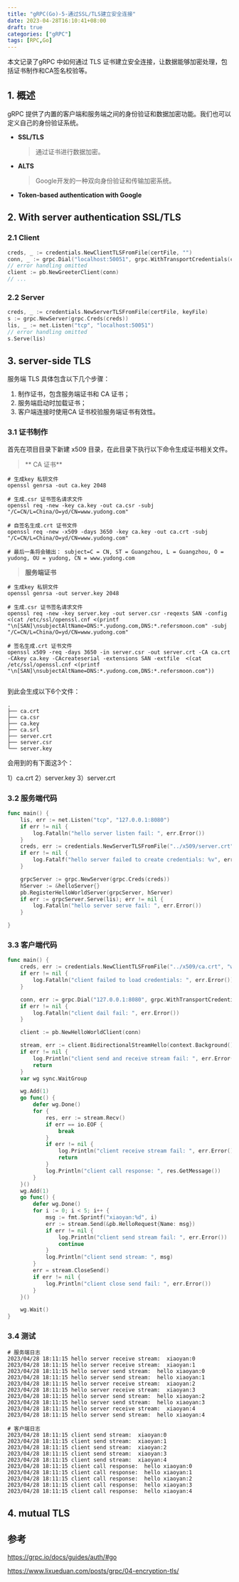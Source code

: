 ```yaml
---
title: "gRPC(Go)-5-通过SSL/TLS建立安全连接"
date: 2023-04-28T16:10:41+08:00
draft: true
categories: ["gRPC"]
tags: [RPC,Go]
---
```

本文记录了gRPC 中如何通过 TLS 证书建立安全连接，让数据能够加密处理，包括证书制作和CA签名校验等。
<!--more-->

## 1. 概述

gRPC 提供了内置的客户端和服务端之间的身份验证和数据加密功能。我们也可以定义自己的身份验证系统。

- **SSL/TLS**
    > 通过证书进行数据加密。
- **ALTS**
    > Google开发的一种双向身份验证和传输加密系统。
- **Token-based authentication with Google**

## 2. With server authentication SSL/TLS

### 2.1 Client 
```go
creds, _ := credentials.NewClientTLSFromFile(certFile, "")
conn, _ := grpc.Dial("localhost:50051", grpc.WithTransportCredentials(creds))
// error handling omitted
client := pb.NewGreeterClient(conn)
// ...
```

### 2.2 Server
```go
creds, _ := credentials.NewServerTLSFromFile(certFile, keyFile)
s := grpc.NewServer(grpc.Creds(creds))
lis, _ := net.Listen("tcp", "localhost:50051")
// error handling omitted
s.Serve(lis)
```

## 3. server-side TLS

服务端 TLS 具体包含以下几个步骤：

1. 制作证书，包含服务端证书和 CA 证书；
2. 服务端启动时加载证书；
3. 客户端连接时使用CA 证书校验服务端证书有效性。

### 3.1 证书制作

首先在项目目录下新建 x509 目录，在此目录下执行以下命令生成证书相关文件。

>** CA 证书**

```shell
# 生成key 私钥文件
openssl genrsa -out ca.key 2048

# 生成.csr 证书签名请求文件
openssl req -new -key ca.key -out ca.csr -subj "/C=CN/L=China/O=yd/CN=www.yudong.com"

# 自签名生成.crt 证书文件
openssl req -new -x509 -days 3650 -key ca.key -out ca.crt -subj "/C=CN/L=China/O=yd/CN=www.yudong.com"

# 最后一条将会输出： subject=C = CN, ST = Guangzhou, L = Guangzhou, O = yudong, OU = yudong, CN = www.yudong.com

```

> **服务端证书**

```shell
# 生成key 私钥文件
openssl genrsa -out server.key 2048

# 生成.csr 证书签名请求文件
openssl req -new -key server.key -out server.csr -reqexts SAN -config <(cat /etc/ssl/openssl.cnf <(printf "\n[SAN]\nsubjectAltName=DNS:*.yudong.com,DNS:*.refersmoon.com" -subj "/C=CN/L=China/O=yd/CN=www.yudong.com"

# 签名生成.crt 证书文件
openssl x509 -req -days 3650 -in server.csr -out server.crt -CA ca.crt -CAkey ca.key -CAcreateserial -extensions SAN -extfile  <(cat /etc/ssl/openssl.cnf <(printf "\n[SAN]\nsubjectAltName=DNS:*.yudong.com,DNS:*.refersmoon.com"))


```

到此会生成以下6个文件：
```shell
.
├── ca.crt
├── ca.csr
├── ca.key
├── ca.srl
├── server.crt
├── server.csr
└── server.key
```

会用到的有下面这3个：

1）ca.crt
2）server.key
3）server.crt

### 3.2 服务端代码
```go
func main() {
	lis, err := net.Listen("tcp", "127.0.0.1:8080")
	if err != nil {
		log.Fatalln("hello server listen fail: ", err.Error())
	}
	creds, err := credentials.NewServerTLSFromFile("../x509/server.crt", "../x509/server.key")
	if err != nil {
		log.Fatalf("hello server failed to create credentials: %v", err)
	}

	grpcServer := grpc.NewServer(grpc.Creds(creds))
	hServer := &helloServer{}
	pb.RegisterHelloWorldServer(grpcServer, hServer)
	if err := grpcServer.Serve(lis); err != nil {
		log.Fatalln("hello server serve fail: ", err.Error())
	}

}
```

### 3.3 客户端代码
```go
func main() {
	creds, err := credentials.NewClientTLSFromFile("../x509/ca.crt", "www.yudong.com")
	if err != nil {
		log.Fatalln("client failed to load credentials: ", err.Error())
	}

	conn, err := grpc.Dial("127.0.0.1:8080", grpc.WithTransportCredentials(creds))
	if err != nil {
		log.Fatalln("client dail fail: ", err.Error())
	}

	client := pb.NewHelloWorldClient(conn)

	stream, err := client.BidirectionalStreamHello(context.Background())
	if err != nil {
		log.Println("client send and receive stream fail: ", err.Error())
		return
	}
	var wg sync.WaitGroup

	wg.Add(1)
	go func() {
		defer wg.Done()
		for {
			res, err := stream.Recv()
			if err == io.EOF {
				break
			}
			if err != nil {
				log.Println("client receive stream fail: ", err.Error())
				return
			}
			log.Println("client call response: ", res.GetMessage())
		}
	}()
	wg.Add(1)
	go func() {
		defer wg.Done()
		for i := 0; i < 5; i++ {
			msg := fmt.Sprintf("xiaoyan:%d", i)
			err := stream.Send(&pb.HelloRequest{Name: msg})
			if err != nil {
				log.Println("client send stream fail: ", err.Error())
				continue
			}
			log.Println("client send stream: ", msg)
		}
		err = stream.CloseSend()
		if err != nil {
			log.Println("client close send fail: ", err.Error())
		}
	}()

	wg.Wait()
}
```


### 3.4 测试
```shell
# 服务端日志
2023/04/28 18:11:15 hello server receive stream:  xiaoyan:0
2023/04/28 18:11:15 hello server receive stream:  xiaoyan:1
2023/04/28 18:11:15 hello server send stream:  hello xiaoyan:0
2023/04/28 18:11:15 hello server send stream:  hello xiaoyan:1
2023/04/28 18:11:15 hello server receive stream:  xiaoyan:2
2023/04/28 18:11:15 hello server receive stream:  xiaoyan:3
2023/04/28 18:11:15 hello server send stream:  hello xiaoyan:2
2023/04/28 18:11:15 hello server send stream:  hello xiaoyan:3
2023/04/28 18:11:15 hello server receive stream:  xiaoyan:4
2023/04/28 18:11:15 hello server send stream:  hello xiaoyan:4

# 客户端日志
2023/04/28 18:11:15 client send stream:  xiaoyan:0
2023/04/28 18:11:15 client send stream:  xiaoyan:1
2023/04/28 18:11:15 client send stream:  xiaoyan:2
2023/04/28 18:11:15 client send stream:  xiaoyan:3
2023/04/28 18:11:15 client send stream:  xiaoyan:4
2023/04/28 18:11:15 client call response:  hello xiaoyan:0
2023/04/28 18:11:15 client call response:  hello xiaoyan:1
2023/04/28 18:11:15 client call response:  hello xiaoyan:2
2023/04/28 18:11:15 client call response:  hello xiaoyan:3
2023/04/28 18:11:15 client call response:  hello xiaoyan:4

```

## 4. mutual TLS

## 参考

https://grpc.io/docs/guides/auth/#go

https://www.lixueduan.com/posts/grpc/04-encryption-tls/